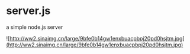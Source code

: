 server.js
=========

a simple node.js server

![http://ww2.sinaimg.cn/large/9bfe0b14gw1enxbuacpbpj20pd0hsjtm.jpg](http://ww2.sinaimg.cn/large/9bfe0b14gw1enxbuacpbpj20pd0hsjtm.jpg)
